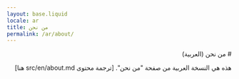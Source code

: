 ```yaml
---
layout: base.liquid
locale: ar
title: من نحن
permalink: /ar/about/
---
```

<div dir="rtl">
# من نحن (العربية)

هذه هي النسخة العربية من صفحة "من نحن".
[ترجمة محتوى src/en/about.md هنا]
</div>
